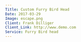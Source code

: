```yaml
---
Title: Custom Furry Bird Head
Date: 2017-03-29
Image: escape.png
Client: Frank Dilliger
Client_Link: http://www.demo.com
Service: Furry Bird head
--- 
```

